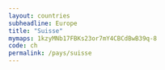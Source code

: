 ```yaml
---
layout: countries
subheadline: Europe
title: "Suisse"
mymaps: 1kzyMNb17FBKs23or7mY4CBCdBwB39q-8
code: ch
permalink: /pays/suisse
---
```

